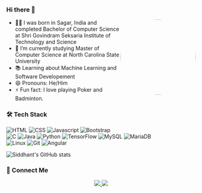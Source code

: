 ### Hi there 👋

<img align="right" src="IMG_0065.jpeg" width="200" style="border-radius:50%"></img>

- 👶🏻 I was born in Sagar, India and completed Bachelor of Computer Science at Shri Govindram Seksaria Institute of Technology and Science
- 🌱 I’m currently studying Master of Computer Science at North Carolina State University
- 📚 Learning about Machine Learning and Software Developement
- 😄 Pronouns: He/Him
- ⚡ Fun fact: I love playing Poker and Badminton.


### 🛠 Tech Stack

![HTML](https://img.shields.io/badge/html5-%23E34F26.svg?style=for-the-badge&logo=html5&logoColor=white)
![CSS](https://img.shields.io/badge/css3-%231572B6.svg?style=for-the-badge&logo=css3&logoColor=white)
![Javascript](https://img.shields.io/badge/javascript-%23323330.svg?style=for-the-badge&logo=javascript&logoColor=%23F7DF1E)
![Bootstrap](https://img.shields.io/badge/bootstrap-%23563D7C.svg?style=for-the-badge&logo=bootstrap&logoColor=white)\
![C](https://img.shields.io/badge/c-%2300599C.svg?style=for-the-badge&logo=c&logoColor=white)
![Java](https://img.shields.io/badge/java-%23ED8B00.svg?style=for-the-badge&logo=java&logoColor=white)
![Python](https://img.shields.io/badge/Python-3776AB?style=for-the-badge&logo=python&logoColor=white)
![TensorFlow](https://img.shields.io/badge/TensorFlow-%23FF6F00.svg?style=for-the-badge&logo=TensorFlow&logoColor=white)
![MySQL](https://img.shields.io/badge/mysql-%2300f.svg?style=for-the-badge&logo=mysql&logoColor=white)
![MariaDB](https://img.shields.io/badge/MariaDB-003545?style=for-the-badge&logo=mariadb&logoColor=white)\
![Linux](https://img.shields.io/badge/Linux-FCC624?style=for-the-badge&logo=linux&logoColor=black)
![Git](https://img.shields.io/badge/git-%23F05033.svg?style=for-the-badge&logo=git&logoColor=white)
![Angular](https://img.shield.io/badge/Angular-%23F05033.svg?style=for-the-badge&logo=angular&logoColor=white)

![Siddhant's GitHub stats](https://github-readme-stats.vercel.app/api?username=siddhant021295&show_icons=true&theme=swift&count_private=true)

### 🔗 Connect Me

<p align="center">
  <a href="https://www.linkedin.com/in/siddhantgupta0212/"><img src="https://img.shields.io/badge/Linkedin-%230077B5.svg?style=for-the-badge&logo=linkedin&logoColor=white">
  </a>
  <a href="mailto:siddhant.gupta021295@gmail.com"><img src="https://img.shields.io/badge/shahnisarg9696-D14836?style=for-the-badge&logo=gmail&logoColor=white">
  </a>
</p>
